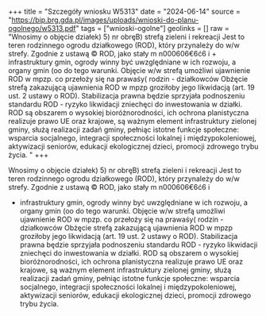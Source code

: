 +++
title = "Szczegóły wniosku W5313"
date = "2024-06-14"
source = "https://bip.brg.gda.pl/images/uploads/wnioski-do-planu-ogolnego/w5313.pdf"
tags = ["wnioski-ogolne"]
geolinks = []
raw = "Wnosimy o objęcie działek) 5) nr obręB) strefą zieleni i rekreacji Jest to teren rodzinnego ogrodu działkowego (ROD), który przynależy do w/w strefy. Zgodnie z ustawą © ROD, jako stały  m n000606€6ć6 i + infrastruktury gmin, ogrody winny być uwzględniane w ich rozwoju, a organy gmin (oo do tego warunki. Objęcie w/w strefą umożliwi ujawnienie ROD w mpzp. co przełoży się na prawaśy( rodzin - działkowców Obżęcie strefą zakazującą ujawnienia ROD w mpzp groziłoby jego likwidacją (art. 19 ust. 2 ustawy o ROD). Stabilizacja prawna będzie sprzyjała podnoszeniu standardu ROD - ryzyko likwidacji zniechęci do inwestowania w działki. ROD są obszarem o wysokiej bioróżnorodności, ich ochrona planistyczna realizuje prawo UE oraz krajowe, są ważnym element infrastruktury zielonej gminy, służą realizacji zadań gminy, pełniąc istotne funkcje społeczne: wsparcia socjalnego, integracji społeczności lokalnej i międzypokoleniowej, aktywizacji seniorów, edukacji ekologicznej dzieci, promocji zdrowego trybu życia. "
+++

Wnosimy o objęcie działek) 5) nr obręB) strefą zieleni i rekreacji Jest to teren
rodzinnego ogrodu działkowego (ROD), który przynależy do w/w strefy. Zgodnie z ustawą © ROD, jako stały
 m n000606€6ć6 i
+ infrastruktury gmin, ogrody winny być uwzględniane w ich rozwoju, a organy gmin (oo do tego warunki.
Objęcie w/w strefą umożliwi ujawnienie ROD w mpzp. co przełoży się na prawaśy( rodzin - działkowców
Obżęcie strefą zakazującą ujawnienia ROD w mpzp groziłoby jego likwidacją (art. 19 ust. 2 ustawy o ROD).
Stabilizacja prawna będzie sprzyjała podnoszeniu standardu ROD - ryzyko likwidacji zniechęci do
inwestowania w działki. ROD są obszarem o wysokiej bioróżnorodności, ich ochrona planistyczna realizuje
prawo UE oraz krajowe, są ważnym element infrastruktury zielonej gminy, służą realizacji zadań gminy,
pełniąc istotne funkcje społeczne: wsparcia socjalnego, integracji społeczności lokalnej i międzypokoleniowej,
aktywizacji seniorów, edukacji ekologicznej dzieci, promocji zdrowego trybu życia.




